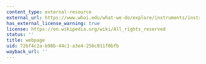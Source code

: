 ```yaml
---
content_type: external-resource
external_url: https://www.whoi.edu/what-we-do/explore/instruments/instruments-sensors-samplers/acoustic-doppler-current-profiler-adcp/
has_external_license_warning: true
license: https://en.wikipedia.org/wiki/All_rights_reserved
status: ''
title: webpage
uid: 72bf4c2a-b98b-44c1-a3e4-256c011f0bfb
wayback_url: ''
---
```

